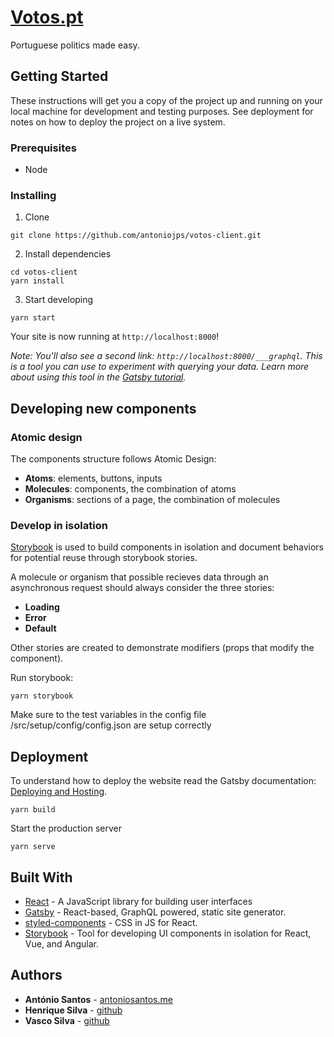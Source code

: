 # [Votos.pt](https://votos.pt/)

Portuguese politics made easy.

## Getting Started

These instructions will get you a copy of the project up and running on your local machine for development and testing purposes. See deployment for notes on how to deploy the project on a live system.

### Prerequisites

- Node

### Installing

1. Clone

```
git clone https://github.com/antoniojps/votos-client.git
```

2. Install dependencies

```
cd votos-client
yarn install
```

3. Start developing

```
yarn start
```

Your site is now running at `http://localhost:8000`!

_Note: You'll also see a second link: _`http://localhost:8000/___graphql`_. This is a tool you can use to experiment with querying your data. Learn more about using this tool in the [Gatsby tutorial](https://www.gatsbyjs.org/tutorial/part-five/#introducing-graphiql)._

## Developing new components

### Atomic design

The components structure follows Atomic Design:

- **Atoms**: elements, buttons, inputs
- **Molecules**: components, the combination of atoms
- **Organisms**: sections of a page, the combination of molecules

### Develop in isolation

[Storybook](https://storybook.js.org/) is used to build components in isolation and document behaviors for potential reuse through storybook stories.

A molecule or organism that possible recieves data through an asynchronous request should always consider the three stories:

- **Loading**
- **Error**
- **Default**

Other stories are created to demonstrate modifiers (props that modify the component).

Run storybook:

```
yarn storybook
```

Make sure to the test variables in the config file /src/setup/config/config.json are setup correctly

## Deployment

To understand how to deploy the website read the Gatsby documentation: [Deploying and Hosting](https://www.gatsbyjs.org/docs/deploying-and-hosting/).

```
yarn build
```

Start the production server

```
yarn serve
```

## Built With

- [React](https://reactjs.org/) - A JavaScript library for building user interfaces
- [Gatsby](https://www.gatsbyjs.org/) - React-based, GraphQL powered, static site generator.
- [styled-components](https://www.styled-components.com/) - CSS in JS for React.
- [Storybook](https://storybook.js.org/) - Tool for developing UI components in isolation for React, Vue, and Angular.

## Authors

- **António Santos** - [antoniosantos.me](https://antoniosantos.me)
- **Henrique Silva** - [github](https://github.com/HenriqueSilva2)
- **Vasco Silva** - [github](https://github.com/vascosilvaa)
